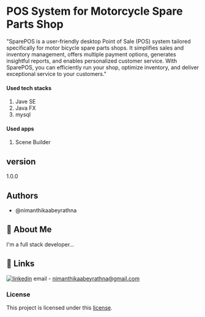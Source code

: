 
# POS System for Motorcycle Spare Parts Shop

"SparePOS is a user-friendly desktop Point of Sale (POS) system tailored specifically for motor bicycle spare parts shops. It simplifies sales and inventory management, offers multiple payment options, generates insightful reports, and enables personalized customer service. With SparePOS, you can efficiently run your shop, optimize inventory, and deliver exceptional service to your customers."

#### Used tech stacks
1. Jave SE
2. Java FX
3. mysql

#### Used apps
1. Scene Builder

## version 
1.0.0
## Authors

- @nimanthikaabeyrathna


## 🚀 About Me
I'm a full stack developer...


## 🔗 Links

[![linkedin](https://img.shields.io/badge/linkedin-0A66C2?style=for-the-badge&logo=linkedin&logoColor=white)](https://www.linkedin.com/in/nimanthika-abeyrathna-b27b48184/)
email - nimanthikaabeyrathna@gmail.com

### License
This project is licensed under this [license](LICENCE.txt).
